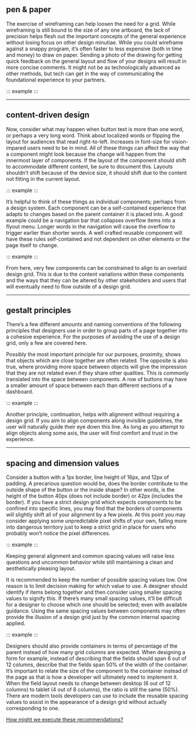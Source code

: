 ## pen & paper
The exercise of wireframing can help loosen the need for a grid. While wireframing is still bound to the size of any one artboard, the lack of precision helps flesh out the important concepts of the general experience without losing focus on other design minutiae. While you could wireframe against a snappy program, it’s often faster to less expensive (both in time and money) to draw on paper. Sending a photo of the drawing for getting quick feedback on the general layout and flow of your designs will result in more concise comments. It might not be as technologically advanced as other methods, but tech can get in the way of communicating the foundational experience to your partners.

::: example
<ex-wireframe></ex-wireframe>
:::

---

## content-driven design
Now, consider what may happen when button text is more than one word, or perhaps a very long word. Think about localized words or flipping the layout for audiences that read right-to-left. Increases in font-size for vision-impared users need to be in mind. All of these things can affect the way that a component might look because the change will happen from the innermost layer of components. If the layout of the component should shift to accommodate different content, be sure to document this. Layouts shouldn’t shift because of the device size, it should shift due to the content not fitting in the current layout.

::: example
<ex-buy-now></ex-buy-now>
:::

It’s helpful to think of these things as individual components; perhaps from a design system. Each component can be a self-contained experience that adapts to changes based on the parent container it is placed into. A good example could be a navigation bar that collapses overflow items into a flyout menu. Longer words in the navigation will cause the overflow to trigger earlier than shorter words. A well crafted reusable component will have these rules self-contained and not dependent on other elements or the page itself to change.

::: example
<ex-collapse-nav></ex-collapse-nav>
:::

From here, very few components can be constrained to align to an overlaid design grid. This is due to the content variations within these components and the ways that they can be altered by other stakeholders and users that will eventually need to flow outside of a design grid.

---

## gestalt principles
There’s a few different amounts and naming conventions of the following principles that designers use in order to group parts of a page together into a cohesive experience. For the purposes of avoiding the use of a design grid, only a few are covered here.

Possibly the most important principle for our purposes, proximity, shows that objects which are close together are often related. The opposite is also true, where providing more space between objects will give the impression that they are not related even if they share other qualities. This is commonly translated into the space between components. A row of buttons may have a smaller amount of space between each than different sections of a dashboard.

::: example
<ex-proximity></ex-proximity>
:::

Another principle, continuation, helps with alignment without requiring a design grid. If you aim to align components along invisible guidelines, the user will naturally guide their eye down this line. As long as you attempt to align objects along some axis, the user will find comfort and trust in the experience.

---

## spacing and dimension values
Consider a button with a 1px border, line height of 16px, and 12px of padding. A precarious question would be, does the border contribute to the outside shape of the button or the inside shape? In other words, is the height of the button 40px (does not include border) or 42px (includes the border). If you have a strict design grid which expects components to be confined into specific lines, you may find that the borders of components will slightly shift all of your alignment by a few pixels. At this point you may consider applying some unpredictable pixel shifts of your own, falling more into dangerous territory just to keep a strict grid in place for users who probably won’t notice the pixel differences.

::: example
<ex-border-on-grid></ex-border-on-grid>
:::

Keeping general alignment and common spacing values will raise less questions and uncommon behavior while still maintaining a clean and aesthetically pleasing layout.

It is recommended to keep the number of possible spacing values low. One reason is to limit decision making for which value to use. A designer should identify if items belong together and then consider using smaller spacing values to signify this. If there’s many small spacing values, it’ll be difficult for a designer to choose which one should be selected; even with available guidance. Using the same spacing values between components may often provide the illusion of a design grid just by the common internal spacing applied.

::: example
<ex-spacing-values></ex-spacing-values>
:::

Designers should also provide containers in terms of percentage of the parent instead of how many grid columns are expected. When designing a form for example, instead of describing that the fields should span 6 out of 12 columns, describe that the fields span 50% of the width of the container. It’s important to relate the size of the component to the container instead of the page as that is how a developer will ultimately need to implement it. When the field layout needs to change between desktop (6 out of 12 columns) to tablet (4 out of 8 columns), the ratio is still the same (50%). There are modern tools developers can use to include the reusable spacing values to assist in the appearance of a design grid without actually corresponding to one.

[How might we execute these recommendations?](/for-developers)